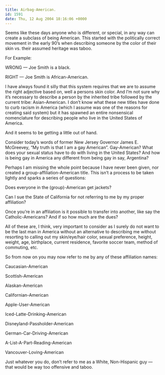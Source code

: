 ```yaml
---
title: Airbag-American.
id: 1591
date: Thu, 12 Aug 2004 18:16:06 +0000
---
```


Seems like these days anyone who is different, or special, in any way can create a subclass of being American. This started with the politically correct movement in the early 90’s when describing someone by the color of their skin vs. their assumed heritage was taboo.



<div class="block">For Example:



<span class="caps">WRONG</span> — Joe Smith is a black.



<span class="caps">RIGHT</span> — Joe Smith is African-American.



</div>I have always found it silly that this system requires that we are to assume the right adjective based on, well a persons skin color. And I’m not sure why it’s necessary to describe a person by the inherited tribe followed by the current tribe: Asian-American. I don’t know what these new titles have done to curb racism in America (which I assume was one of the reasons for creating said system) but it has spawned an entire nonsensical nomenclature for describing people who live in the United States of America.  

And it seems to be getting a little out of hand.  

Consider today’s words of former New Jersey Governor James E. McGreevey, “My truth is that I am a gay American”. Gay-American? What does your sexual status have to do with living in the United States? And how is being gay in America any different from being gay in say, Argentina?  

Perhaps I am missing the whole point because I have never been given, nor created a group-affiliation-American title. This isn’t a process to be taken lightly and sparks a series of questions:



<div class="block">Does everyone in the (group)-American get jackets?



Can I sue the State of California for not referring to me by my proper affiliation?



Once you’re in an affiliation is it possible to transfer into another, like say the Catholic-Americans? And if so how much are the dues?



</div>All of these are, I think, very important to consider as I surely do not want to be the last man in America without an alternative to describing me without resorting to calling out my skin/eye/hair color, sexual preference, height, weight, age, birthplace, current residence, favorite soccer team, method of commuting, etc.  

So from now on you may now refer to me by any of these affiliation names:



<div class="block">Caucasian-American



Scottish-American



Alaskan-American



Californian-American



Apple-User-American



Iced-Latte-Drinking-American



Disneyland-Passholder-American



German-Car-Driving-American



A-List-A-Part-Reading-American



Vancouver-Loving-American



</div>Just whatever you do, don’t refer to me as a White, Non-Hispanic guy — that would be way too offensive and taboo.





